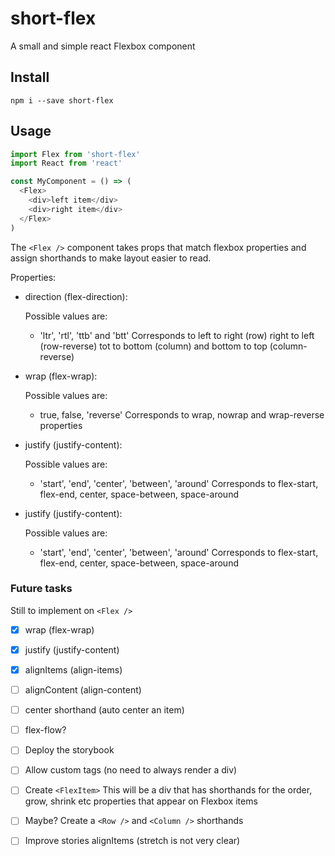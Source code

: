 # short-flex

A small and simple react Flexbox component

## Install

`npm i --save short-flex`

## Usage

```js
import Flex from 'short-flex'
import React from 'react'

const MyComponent = () => (
  <Flex>
    <div>left item</div>
    <div>right item</div>
  </Flex>
)
```

The `<Flex />` component takes props that match flexbox properties and assign shorthands to make layout easier to read.

Properties:

- direction (flex-direction):

  Possible values are:
  - 'ltr', 'rtl', 'ttb' and 'btt'
    Corresponds to left to right (row) right to left (row-reverse) tot to bottom (column) and bottom to top (column-reverse)

- wrap (flex-wrap):

  Possible values are:
  - true, false, 'reverse'
    Corresponds to wrap, nowrap and wrap-reverse properties

- justify (justify-content):

  Possible values are:
  - 'start', 'end', 'center', 'between', 'around'
    Corresponds to flex-start, flex-end, center, space-between, space-around

- justify (justify-content):

  Possible values are:
  - 'start', 'end', 'center', 'between', 'around'
    Corresponds to flex-start, flex-end, center, space-between, space-around


### Future tasks

Still to implement on `<Flex />`

- [x] wrap (flex-wrap)
- [x] justify (justify-content)
- [x] alignItems (align-items)
- [ ] alignContent (align-content)

- [ ] center shorthand (auto center an item)
- [ ] flex-flow?
- [ ] Deploy the storybook
- [ ] Allow custom tags (no need to always render a div)

- [ ] Create `<FlexItem>`
  This will be a div that has shorthands for the order, grow, shrink etc properties that appear on Flexbox items

- [ ] Maybe? Create a `<Row />` and `<Column />` shorthands
- [ ] Improve stories alignItems (stretch is not very clear)